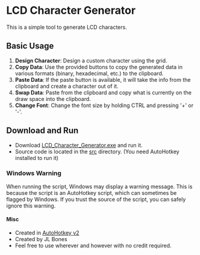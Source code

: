 # LCD Character Generator

This is a simple tool to generate LCD characters.

## Basic Usage

1. **Design Character**: Design a custom character using the grid.
2. **Copy Data**: Use the provided buttons to copy the generated data in various formats (binary, hexadecimal, etc.) to the clipboard.
3. **Paste Data**: If the paste button is available, it will take the info from the clipboard and create a character out of it.
4. **Swap Data**: Paste from the clipboard and copy what is currently on the draw space into the clipboard.
5. **Change Font**: Change the font size by holding CTRL and pressing '+' or '-'.

## Download and Run

- Download [LCD_Character_Generator.exe](./LCD_Character_Generator.exe) and run it.
- Source code is located in the [src](./src) directory. (You need AutoHotkey installed to run it)

### Windows Warning

When running the script, Windows may display a warning message. This is because the script is an AutoHotkey script, which can sometimes be flagged by Windows. If you trust the source of the script, you can safely ignore this warning.

#### Misc

- Created in [AutoHotkey v2](https://www.autohotkey.com/)
- Created by JL Bones
- Feel free to use wherever and however with no credit required.
